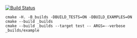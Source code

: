[![Build Status](https://travis-ci.org/X4Ker/RB_Tree.svg?branch=master)](https://travis-ci.org/X4Ker/RB_Tree)

```
cmake -H. -B_builds -DBUILD_TESTS=ON -DBUILD_EXAMPLES=ON
cmake --build _builds
cmake --build _builds --target test -- ARGS=--verbose
_builds/example
```
